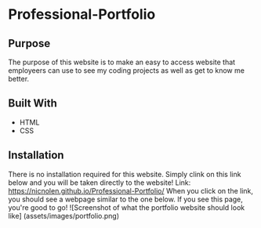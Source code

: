 # Professional-Portfolio

## Purpose
The purpose of this website is to make an easy to access website that employeers can use to see my coding projects as well as get to know me better.

## Built With
* HTML
* CSS

## Installation
There is no installation required for this website. Simply clink on this link below and you will be taken directly to the website! 
Link: https://nicnolen.github.io/Professional-Portfolio/ When you click on the link, you should see a webpage similar to the one below. If you see this page, you're good to go!
![Screenshot of what the portfolio website should look like] (assets/images/portfolio.png)

